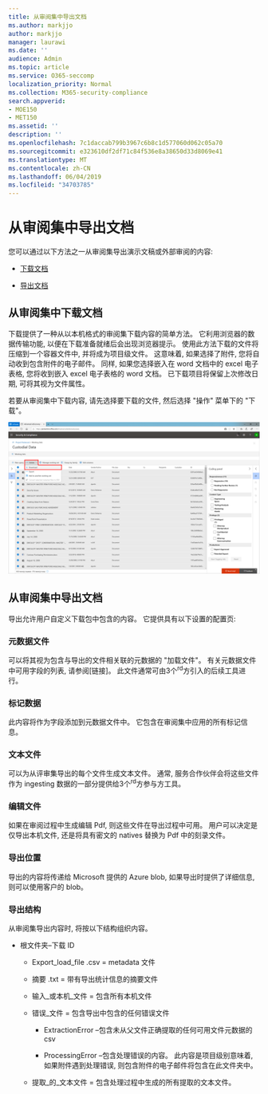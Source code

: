 ```yaml
---
title: 从审阅集中导出文档
ms.author: markjjo
author: markjjo
manager: laurawi
ms.date: ''
audience: Admin
ms.topic: article
ms.service: O365-seccomp
localization_priority: Normal
ms.collection: M365-security-compliance
search.appverid:
- MOE150
- MET150
ms.assetid: ''
description: ''
ms.openlocfilehash: 7c1daccab799b3967c6b8c1d577060d062c05a70
ms.sourcegitcommit: e323610df2df71c84f536e8a38650d33d8069e41
ms.translationtype: MT
ms.contentlocale: zh-CN
ms.lasthandoff: 06/04/2019
ms.locfileid: "34703785"
---
```

# <a name="export-documents-from-a-review-set"></a>从审阅集中导出文档

您可以通过以下方法之一从审阅集导出演示文稿或外部审阅的内容:

- [下载文档](#download-documents-from-a-review-set)
 
- [导出文档](#export-documents-from-a-review-set)

## <a name="download-documents-from-a-review-set"></a>从审阅集中下载文档

下载提供了一种从以本机格式的审阅集下载内容的简单方法。 它利用浏览器的数据传输功能, 以便在下载准备就绪后会出现浏览器提示。 使用此方法下载的文件将压缩到一个容器文件中, 并将成为项目级文件。 这意味着, 如果选择了附件, 您将自动收到包含附件的电子邮件。 同样, 如果您选择嵌入在 word 文档中的 excel 电子表格, 您将收到嵌入 excel 电子表格的 word 文档。 已下载项目将保留上次修改日期, 可将其视为文件属性。

若要从审阅集中下载内容, 请先选择要下载的文件, 然后选择 "操作" 菜单下的 "下载"。

![自动生成的计算机说明的屏幕截图](../media/eDiscoDownload.png)

## <a name="export-documents-from-a-review-set"></a>从审阅集中导出文档

导出允许用户自定义下载包中包含的内容。 它提供具有以下设置的配置页:

### <a name="metadata-file"></a>元数据文件

可以将其视为包含与导出的文件相关联的元数据的 "加载文件"。 有关元数据文件中可用字段的列表, 请参阅\[链接\]。 此文件通常可由3个<sup>rd</sup>方引入的后续工具进行。

### <a name="tag-data"></a>标记数据

此内容将作为字段添加到元数据文件中。 它包含在审阅集中应用的所有标记信息。

### <a name="text-files"></a>文本文件

可以为从评审集导出的每个文件生成文本文件。 通常, 服务合作伙伴会将这些文件作为 ingesting 数据的一部分提供给3个<sup>rd</sup>方参与方工具。

### <a name="redacted-files"></a>编辑文件

如果在审阅过程中生成编辑 Pdf, 则这些文件在导出过程中可用。 用户可以决定是仅导出本机文件, 还是将具有密文的 natives 替换为 Pdf 中的刻录文件。

### <a name="export-location"></a>导出位置

导出的内容将传递给 Microsoft 提供的 Azure blob, 如果导出时提供了详细信息, 则可以使用客户的 blob。

### <a name="export-structure"></a>导出结构

从审阅集导出内容时, 将按以下结构组织内容。

  - 根文件夹–下载 ID
    
      - Export\_load\_file .csv = metadata 文件
    
      - 摘要 .txt = 带有导出统计信息的摘要文件
    
      - 输入\_或本机\_文件 = 包含所有本机文件
    
      - 错误\_文件 = 包含导出中包含的任何错误文件
        
          - ExtractionError –包含未从父文件正确提取的任何可用文件元数据的 csv
        
          - ProcessingError –包含处理错误的内容。 此内容是项目级别意味着, 如果附件遇到处理错误, 则包含附件的电子邮件将包含在此文件夹中。
    
      - 提取\_的\_文本文件 = 包含处理过程中生成的所有提取的文本文件。